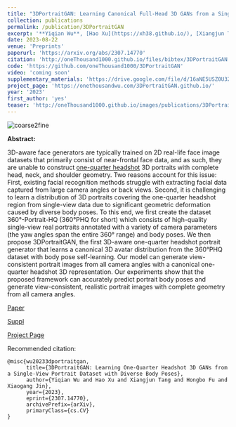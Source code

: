 ```yaml
---
title: "3DPortraitGAN: Learning Canonical Full-Head 3D GANs from a Single-View Portrait Dataset with Diverse Body Poses"
collection: publications
permalink: /publication/3DPortraitGAN
excerpt: '**Yiqian Wu**, [Hao Xu](https://xh38.github.io/), [Xiangjun Tang](https://yuyujunjun.github.io/), [Hongbo Fu](http://sweb.cityu.edu.hk/hongbofu/publications.html), [Xiaogang Jin*](http://www.cad.zju.edu.cn/home/jin)'
date: 2023-08-22
venue: 'Preprints'
paperurl: 'https://arxiv.org/abs/2307.14770'
citation: 'http://oneThousand1000.github.io/files/bibtex/3DPortraitGAN.html'
code: 'https://github.com/oneThousand1000/3DPortraitGAN'
video: 'coming soon'
supplementary_materials: 'https://drive.google.com/file/d/16aNE5USZ0U32bgGJS1G5xWrY0oIMTfre/view?usp=sharing'
project_page: 'https://onethousandwu.com/3DPortraitGAN.github.io/'
year: '2023'
first_author: 'yes'
teaser: 'http://oneThousand1000.github.io/images/publications/3DPortraitGAN.png'
---
```

![coarse2fine](http://oneThousand1000.github.io/images/publications/3DPortraitGAN.png)

<b>Abstract:</b>

3D-aware face generators are typically trained on 2D real-life face image datasets that primarily consist of near-frontal face data, and as such, they are unable to construct [one-quarter headshot](https://www.backstage.com/magazine/article/types-of-headshots-75557/) 3D portraits with complete head, neck, and shoulder geometry. Two reasons account for this issue: First, existing facial recognition methods struggle with extracting facial data captured from large camera angles or back views. Second, it is challenging to learn a distribution of 3D portraits covering the one-quarter headshot region from single-view data due to significant geometric deformation caused by diverse body poses. To this end, we first create the dataset 360°-Portrait-HQ (360°PHQ for short) which consists of high-quality single-view real portraits annotated with a variety of camera parameters (the yaw angles span the entire 360° range) and body poses. We then propose 3DPortraitGAN, the first 3D-aware one-quarter headshot portrait generator that learns a canonical 3D avatar distribution from the 360°PHQ dataset with body pose self-learning. Our model can generate view-consistent portrait images from all camera angles with a canonical one-quarter headshot 3D representation. Our experiments show that the proposed framework can accurately predict portrait body poses and generate view-consistent, realistic portrait images with complete geometry from all camera angles.  

[Paper](https://arxiv.org/abs/2307.14770) 

[Suppl](https://drive.google.com/file/d/16aNE5USZ0U32bgGJS1G5xWrY0oIMTfre/view?usp=sharing) 

[Project Page](https://github.com/oneThousand1000/3DPortraitGAN)



Recommended citation: 
```
@misc{wu20233dportraitgan,
      title={3DPortraitGAN: Learning One-Quarter Headshot 3D GANs from a Single-View Portrait Dataset with Diverse Body Poses}, 
      author={Yiqian Wu and Hao Xu and Xiangjun Tang and Hongbo Fu and Xiaogang Jin},
      year={2023},
      eprint={2307.14770},
      archivePrefix={arXiv},
      primaryClass={cs.CV}
}
```

